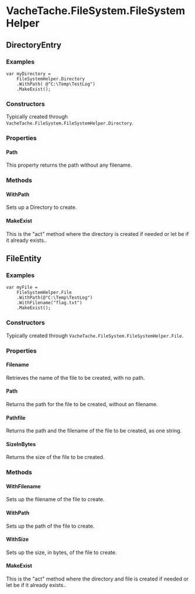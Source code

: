 # VacheTache.FileSystem.FileSystemHelper

## DirectoryEntry

### Examples
    var myDirectory = 
        FileSystemHelper.Directory
        .WithPath( @"C:\Temp\TestLog")
        .MakeExist();

### Constructors

Typically created through  `VacheTache.FileSystem.FileSystemHelper.Directory`.

### Properties

#### Path
This property returns the path without any filename.

### Methods

#### WithPath
Sets up a Directory to create.

#### MakeExist
This is the "act" method where the directory is created if needed or let be if it already exists..

## FileEntity

### Examples
    var myFile =
        FileSystemHelper.File
        .WithPath(@"C:\Temp\TestLog")
        .WithFilename("flag.txt")
        .MakeExist();

### Constructors
Typically created through  `VacheTache.FileSystem.FileSystemHelper.File`.

### Properties

#### Filename
Retrieves the name of the file to be created, with no path.

#### Path
Returns the path for the file to be created, without an filename.

#### Pathfile
Returns the path and the filename of the file to be created, as one string.

#### SizeInBytes
Returns the size of the file to be created.

### Methods

#### WithFilename
Sets up the filename of the file to create.

#### WithPath
Sets up the path of the file to create.

#### WithSize
Sets up the size, in bytes, of the file to create.

#### MakeExist
This is the "act" method where the directory and file is created if needed or let be if it already exists..
